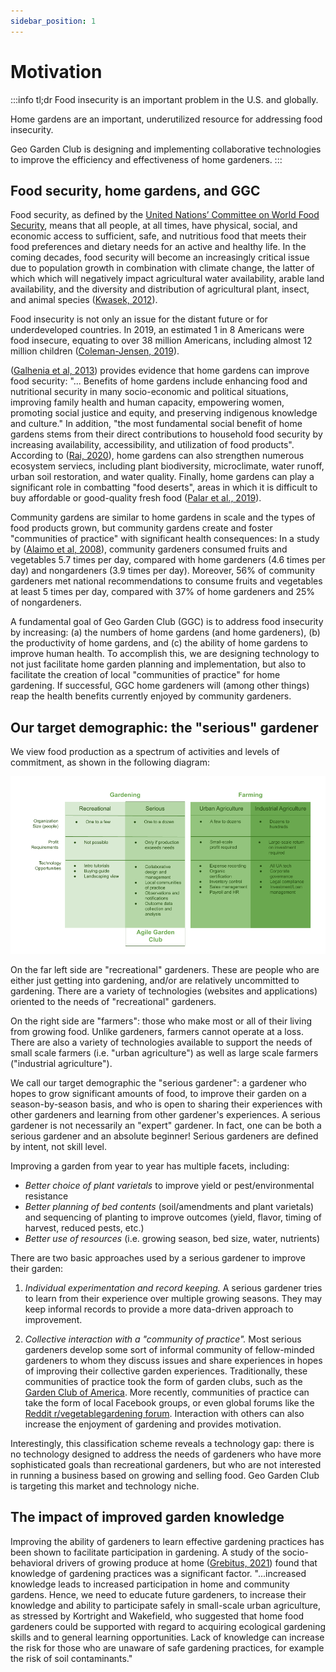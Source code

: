```yaml
---
sidebar_position: 1
---
```


# Motivation

:::info tl;dr
Food insecurity is an important problem in the U.S. and globally.

Home gardens are an important, underutilized resource for addressing food insecurity.

Geo Garden Club is designing and implementing collaborative technologies to improve the efficiency and effectiveness of home gardeners.
:::

## Food security, home gardens, and GGC

Food security, as defined by the [United Nations’ Committee on World Food Security](https://www.fao.org/home/en/), means that all people, at all times, have physical, social, and economic access to sufficient, safe, and nutritious food that meets their food preferences and dietary needs for an active and healthy life. In the coming decades, food security will become an increasingly critical issue due to population growth in combination with climate change, the latter of which which will negatively impact agricultural water availability, arable land availability, and the diversity and distribution of agricultural plant, insect, and animal species ([Kwasek, 2012](https://ageconsearch.umn.edu/record/143167/files/10%20EP%204%202012-11.pdf)).

Food insecurity is not only an issue for the distant future or for underdeveloped countries. In 2019, an estimated 1 in 8 Americans were food insecure, equating to over 38 million Americans, including almost 12 million children ([Coleman-Jensen, 2019](https://www.ers.usda.gov/webdocs/publications/94849/err-270.pdf?v=963.1)). 

([Galhenia et al, 2013](https://agricultureandfoodsecurity.biomedcentral.com/articles/10.1186/2048-7010-2-8)) provides evidence that home gardens can improve food security: "... Benefits of home gardens include enhancing food and nutritional security in many socio-economic and political situations, improving family health and human capacity, empowering women, promoting social justice and equity, and preserving indigenous knowledge and culture." In addition, "the most fundamental social benefit of home gardens stems from their direct contributions to household food security by increasing availability, accessibility, and utilization of food products".  According to ([Rai, 2020](https://link.springer.com/article/10.1007/s12571-020-01058-3)), home gardens can also strengthen numerous ecosystem serviecs, including plant biodiversity, microclimate, water runoff, urban soil restoration, and water quality. Finally, home gardens can play a significant role in combatting "food deserts", areas in which it is difficult to buy affordable or good-quality fresh food ([Palar et al., 2019](https://www.sciencedaily.com/releases/2019/10/191007180035.htm)).

Community gardens are similar to home gardens in scale and the types of food products grown, but community gardens create and foster "communities of practice" with significant health consequences: In a study by ([Alaimo et al, 2008](https://nccommunitygardens.ces.ncsu.edu/resources-3/nccommunitygardens-research/)), community gardeners consumed fruits and vegetables 5.7 times per day, compared with home gardeners (4.6 times per day) and nongardeners (3.9 times per day). Moreover, 56% of community gardeners met national recommendations to consume fruits and vegetables at least 5 times per day, compared with 37% of home gardeners and 25% of nongardeners. 

A fundamental goal of Geo Garden Club (GGC) is to address food insecurity by increasing: (a) the numbers of home gardens (and home gardeners), (b) the productivity of home gardens, and (c) the ability of home gardens to improve human health. To accomplish this, we are designing technology to not just facilitate home garden planning and implementation, but also to facilitate the creation of local "communities of practice" for home gardening. If successful, GGC home gardeners will (among other things) reap the health benefits currently enjoyed by community gardeners.

## Our target demographic: the "serious" gardener

We view food production as a spectrum of activities and levels of commitment, as shown in the following diagram:

<img src="/img/gardening-farming.png"/>

On the far left side are "recreational" gardeners. These are people who are either just getting into gardening, and/or are relatively uncommitted to gardening.  There are a variety of technologies (websites and applications) oriented to the needs of "recreational" gardeners.

On the right side are "farmers": those who make most or all of their living from growing food. Unlike gardeners, farmers cannot operate at a loss. There are also a variety of technologies available to support the needs of small scale farmers (i.e. "urban agriculture") as well as large scale farmers ("industrial agriculture").

We call our target demographic the "serious gardener": a gardener who hopes to grow significant amounts of food, to improve their garden on a season-by-season basis, and who is open to sharing their experiences with other gardeners and learning from other gardener's experiences.  A serious gardener is not necessarily an "expert" gardener. In fact, one can be both a serious gardener and an absolute beginner!  Serious gardeners are defined by intent, not skill level.

Improving a garden from year to year has multiple facets, including:

* *Better choice of plant varietals* to improve yield or pest/environmental resistance
* *Better planning of bed contents* (soil/amendments and plant varietals) and sequencing of planting to improve outcomes (yield, flavor, timing of harvest, reduced pests, etc.)
* *Better use of resources* (i.e. growing season, bed size, water, nutrients)

There are two basic approaches used by a serious gardener to improve their garden:

1. *Individual experimentation and record keeping.*  A serious gardener tries to learn from their experience over multiple growing seasons. They may keep informal records to provide a more data-driven approach to improvement.

2. *Collective interaction with a "community of practice".*  Most serious gardeners develop some sort of informal community of fellow-minded gardeners to whom they discuss issues and share experiences in hopes of improving their collective garden experiences. Traditionally, these communities of practice took the form of garden clubs, such as the [Garden Club of America](https://www.gcamerica.org/). More recently, communities of practice can take the form of local Facebook groups, or even global forums like the [Reddit r/vegetablegardening forum](https://www.reddit.com/r/vegetablegardening/). Interaction with others can also increase the enjoyment of gardening and provides motivation.

Interestingly, this classification scheme reveals a technology gap: there is no technology designed to address the needs of gardeners who have more sophisticated goals than recreational gardeners, but who are not interested in running a business based on growing and selling food.  Geo Garden Club is targeting this market and technology niche.


## The impact of improved garden knowledge

Improving the ability of gardeners to learn effective gardening practices has been shown to facilitate participation in gardening. A study of the socio-behavioral drivers of growing produce at home ([Grebitus, 2021](https://journals.plos.org/plosone/article?id=10.1371/journal.pone.0256913)) found that knowledge of gardening practices was a significant factor. "...increased knowledge leads to increased participation in home and community gardens. Hence, we need to educate future gardeners, to increase their knowledge and ability to participate safely in small-scale urban agriculture, as stressed by Kortright and Wakefield, who suggested that home food gardeners could be supported with regard to acquiring ecological gardening skills and to general learning opportunities. Lack of knowledge can increase the risk for those who are unaware of safe gardening practices, for example the risk of soil contaminants."

